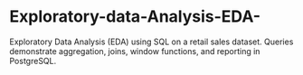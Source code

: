 # Exploratory-data-Analysis-EDA-
Exploratory Data Analysis (EDA) using SQL on a retail sales dataset. Queries demonstrate aggregation, joins, window functions, and reporting in PostgreSQL.
